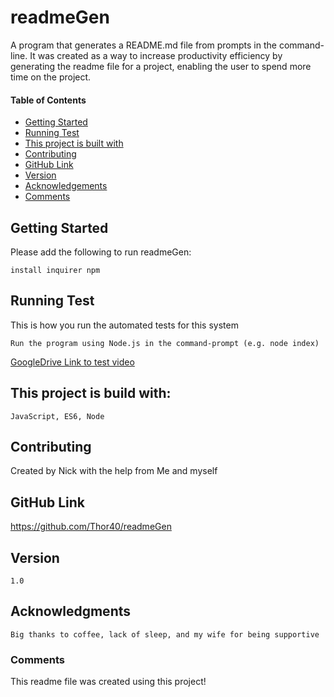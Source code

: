 
  # readmeGen
  A program that generates a README.md file from prompts in the command-line.
  It was created as a way to increase productivity efficiency by generating the readme file for a project,
  enabling the user to spend more time on the project.

  #### Table of Contents
  * [Getting Started](https://github.com/Thor40/readmeGen/blob/master/readmeGen/README.md#getting-started)
  * [Running Test](https://github.com/Thor40/readmeGen/blob/master/readmeGen/README.md#running-test)
  * [This project is built with](https://github.com/Thor40/readmeGen/blob/master/readmeGen/README.md#this-project-is-build-with)
  * [Contributing](https://github.com/Thor40/readmeGen/blob/master/readmeGen/README.md#contributing)
  * [GitHub Link](https://github.com/Thor40/readmeGen/blob/master/readmeGen/README.md#github-link)
  * [Version](https://github.com/Thor40/readmeGen/blob/master/readmeGen/README.md#version)
  * [Acknowledgements](https://github.com/Thor40/readmeGen/blob/master/readmeGen/README.md#acknowledgments)
  * [Comments](https://github.com/Thor40/readmeGen/blob/master/readmeGen/README.md#comments)
  ## Getting Started
  Please add the following to run readmeGen:
  ```
  install inquirer npm
  ```
  
  ## Running Test
  This is how you run the automated tests for this system
  ```
  Run the program using Node.js in the command-prompt (e.g. node index)
  ```

[GoogleDrive Link to test video](https://drive.google.com/file/d/19Ieykg8NnItbarHjJ4A2aMFogOyc5mmL/view)
  
  ## This project is build with:
  ```
  JavaScript, ES6, Node
  ```
  ## Contributing
  Created by Nick with the help from
  Me and myself

  ## GitHub Link
  https://github.com/Thor40/readmeGen
  
  ## Version
  ```
  1.0
  ```
  
  ## Acknowledgments
  ```
  Big thanks to coffee, lack of sleep, and my wife for being supportive
  ```
  ### Comments
  This readme file was created using this project!
  

